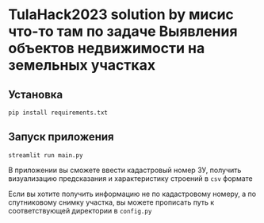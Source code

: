 # TulaHack2023 solution by мисис что-то там по задаче Выявления объектов недвижимости на земельных участках

## Установка
```
pip install requirements.txt
```

## Запуск приложения
```
streamlit run main.py
```
В приложении вы сможете ввести кадастровый номер ЗУ, получить визуализацию предсказания и характеристику строений в `csv` формате

Если вы хотите получить информацию не по кадастровому номеру, а по спутниковому снимку участка, вы можете прописать путь к соответствующей директории в `config.py`
